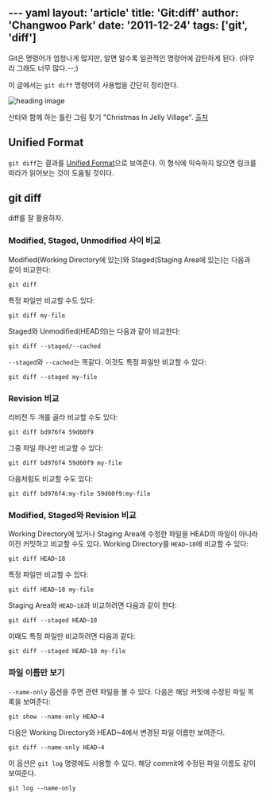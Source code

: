 --- yaml
layout: 'article'
title: 'Git:diff'
author: 'Changwoo Park'
date: '2011-12-24'
tags: ['git', 'diff']
---

Git은 명령어가 엄청나게 많지만, 알면 알수록 일관적인 명령어에 감탄하게 된다.
(아무리 그래도 너무 많다.--;)

이 글에서는 `git diff` 명령어의 사용법을 간단히 정리한다.

![heading image](/articles/2011/git-diff/christmas-in-jelly-village.jpg)

산타와 함께 하는 틀린 그림 찾기 "Christmas In Jelly Village". [출처](http://blog.daum.net/_blog/BlogTypeView.do?blogid=0TE6a&articleno=429&categoryId=0&regdt=20100512215001#ajax_history_home)

## Unified Format

`git diff`는 결과를 [Unified Format][diff-unified-format]으로 보여준다. 이 형식에 익숙하지 않으면 링크를 따라가 읽어보는 것이 도움될 것이다. 

## git diff

diff를 잘 활용하자.

### Modified, Staged, Unmodified 사이 비교

Modified(Working Directory에 있는)와 Staged(Staging Area에 있는)는 다음과 같이 비교한다:

    git diff

특정 파일만 비교할 수도 있다:

    git diff my-file

Staged와 Unmodified(HEAD의)는 다음과 같이 비교한다:

    git diff --staged/--cached

`--staged`와 `--cached`는 똑같다. 이것도 특정 파일만 비교할 수 있다:

    git diff --staged my-file

### Revision 비교

리비전 두 개를 골라 비교할 수도 있다:

    git diff bd976f4 59d60f9

그중 파일 하나만 비교할 수 있다:

    git diff bd976f4 59d60f9 my-file

다음처럼도 비교할 수도 있다:

    git diff bd976f4:my-file 59d60f9:my-file

### Modified, Staged와 Revision 비교

Working Directory에 있거나 Staging Area에 수정한 파일을 HEAD의 파일이 아니라 이전 커밋하고 비교할 수도 있다. Working Directory를 `HEAD~18`에 비교할 수 있다:

    git diff HEAD~18

특정 파일만 비교할 수 있다:

    git diff HEAD~18 my-file

Staging Area와 `HEAD~18`과 비교하려면 다음과 같이 한다:

    git diff --staged HEAD~18

이때도 특정 파일만 비교하려면 다음과 같다:

    git diff --staged HEAD~18 my-file

### 파일 이름만 보기

`--name-only` 옵션을 주면 관련 파일을 볼 수 있다. 다음은 해당 커밋에 수정된 파일 목록을 보여준다:

    git show --name-only HEAD~4

다음은 Working Directory와 HEAD~4에서 변경된 파일 이름만 보여준다.

    git diff --name-only HEAD~4

이 옵션은 `git log` 명령에도 사용할 수 있다. 해당 commit에 수정된 파일 이름도 같이 보여준다.

    git log --name-only

[diff-unified-format]: http://dogfeet.tumblr.com/post/10629323570/diff-unified-format
